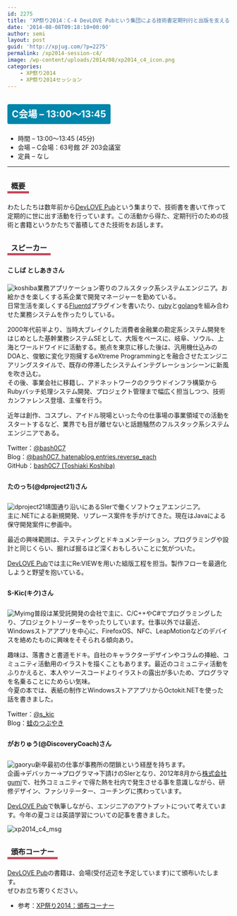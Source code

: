 ```yaml
---
id: 2275
title: 'XP祭り2014：C-4 DevLOVE Pubという集団による技術書定期刊行と出版を支える技術【講演】'
date: '2014-08-08T09:18:10+00:00'
author: semi
layout: post
guid: 'http://xpjug.com/?p=2275'
permalink: /xp2014-session-c4/
image: /wp-content/uploads/2014/08/xp2014_c4_icon.png
categories:
    - XP祭り2014
    - XP祭り2014セッション
---
```


## <span style="color:#FFFFFF; background-color:#0086AB; margin:0 0 30px 0; padding:10px 10px; border-radius:4px; line-height:2.5;">C会場 – 13:00～13:45</span>

- 時間 – 13:00～13:45 (45分)
- 会場 – C会場：63号館 2F 203会議室
- 定員 – なし

---

### <span style="margin:0 0 10px 0; padding:2px 8px; border-width:0 0 5px 0; border-color:#C6485B; border-style:solid; line-height:2.5;">概要</span>

わたしたちは数年前から[DevLOVE Pub](http://devlovepub.github.io/)という集まりで、技術書を書いて作って定期的に世に出す活動を行っています。この活動から得た、定期刊行のための技術と書籍というかたちで蓄積してきた技術をお話します。

### <span style="margin:0 0 10px 0; padding:2px 8px; border-width:0 0 5px 0; border-color:#C6485B; border-style:solid; line-height:2.5;">スピーカー</span>

#### <span style="line-height:1.5;">こしば としあきさん</span>

![koshiba](http://xpjug.com/wp-content/uploads/2014/08/koshiba.jpg)業務アプリケーション寄りのフルスタック系システムエンジニア。お絵かきを楽しくする系企業で開発マネージャーを勤めている。  
日常生活を楽しくする[Fluentd](http://www.fluentd.org/)プラグインを書いたり、[ruby](https://www.ruby-lang.or)と[golang](http://golang.jp/)を組み合わせた業務システムを作ったりしている。

2000年代前半より、当時大ブレイクした消費者金融業の勘定系システム開発をはじめとした基幹業務システムSEとして、大阪をベースに、岐阜、ソウル、上海とワールドワイドに活動する。拠点を東京に移した後は、汎用機仕込みのDOAと、俊敏に変化ヲ抱擁するeXtreme Programmingとを融合させたエンジニアリングスタイルで、既存の停滞したシステムインテグレーションシーンに新風を吹き込む。  
その後、事業会社に移籍し、アドネットワークのクラウドインフラ構築からRubyバッチ処理システム開発、プロジェクト管理まで幅広く担当しつつ、技術カンファレンス登壇、主催を行う。

近年は創作、コスプレ、アイドル現場といった今の仕事場の事業領域での活動をスタートするなど、業界でも目が離せないと話題騒然のフルスタック系システムエンジニアである。

Twitter：[@bash0C7](https://twitter.com/bash0C7)  
Blog：[@bash0C7. hatenablog.entries.reverse\_each](http://bash0c7.hatenablog.com/)  
GitHub：[bash0C7 (Toshiaki Koshiba)](https://github.com/bash0C7)

#### <span style="line-height:2.5;">たのっち(@dproject21)さん</span>

![dproject21](http://xpjug.com/wp-content/uploads/2014/08/dproject21.jpg)靖国通り沿いにあるSIerで働くソフトウェアエンジニア。  
主に.NETによる新規開発、リプレース案件を手がけてきた。現在はJavaによる保守開発案件に参画中。

最近の興味範囲は、テスティングとドキュメンテーション。プログラミングや設計と同じくらい、掘れば掘るほど深くおもしろいことに気がついた。

[DevLOVE Pub](http://devlovepub.github.io/)では主にRe:VIEWを用いた組版工程を担当。製作フローを最適化しようと野望を抱いている。

#### <span style="line-height:2.5;">S-Kic(キク)さん</span>

![Myimg](http://xpjug.com/wp-content/uploads/2014/08/Myimg.gif)普段は某受託開発の会社で主に、C/C++やC#でプログラミングしたり、プロジェクトリーダーをやったりしています。仕事以外では最近、Windowsストアアプリを中心に、FirefoxOS、NFC、LeapMotionなどのデバイスを絡めたものに興味をそそられる傾向あり。

趣味は、落書きと書道モドキ。自社のキャラクターデザインやコラムの挿絵、コミュニティ活動用のイラストを描くこともあります。最近のコミュニティ活動をふりかえると、本人やソースコードよりイラストの露出が多いため、プログラマを名乗ることにためらい気味。  
今夏の本では、表紙の制作とWindowsストアアプリからOctokit.NETを使った話を書きました。

Twitter：[@s\_kic](https://twitter.com/s_kic)  
Blog：[蛙のつぶやき](http://s-kic.hatenablog.com/)

#### <span style="line-height:2.5;">がおりゅう(@DiscoveryCoach)さん</span>

![gaoryu](http://xpjug.com/wp-content/uploads/2014/08/gaoryu.jpg)新卒最初の仕事が事務所の閉鎖という経歴を持ちます。  
企画→デバッカー→プログラマ→下請けのSIerとなり、2012年8月から[株式会社gumi](http://gu3.co.jp/)で、社外コミュニティで得た熱を社内で発生させる事を意識しながら、研修デザイン、ファシリテーター、コーチングに携わっています。

[DevLOVE Pub](http://devlovepub.github.io/)で執筆しながら、エンジニアのアウトプットについて考えています。今年の夏コミは英語学習についての記事を書きました。

![xp2014_c4_msg](http://xpjug.com/wp-content/uploads/2014/08/xp2014_c4_msg.png)

### <span style="margin:0 0 10px 0; padding:2px 8px; border-width:0 0 5px 0; border-color:#C6485B; border-style:solid; line-height:2.5;">頒布コーナー</span>

[DevLOVE Pub](http://devlovepub.github.io/)の書籍は、会場(受付近辺を予定しています)にて頒布いたします。  
ぜひお立ち寄りください。

- 参考：[XP祭り2014：頒布コーナー](http://xpjug.com/xp2014-distribution/#more-2629)